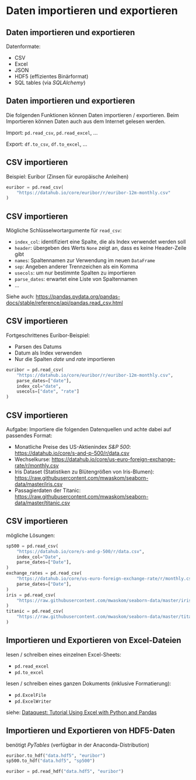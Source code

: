 # Daten importieren und exportieren

## Daten importieren und exportieren

Datenformate:

- CSV
- Excel
- JSON
- HDF5 (effizientes Binärformat)
- SQL tables (via _SQLAlchemy_)

## Daten importieren und exportieren

Die folgenden Funktionen können Daten importieren / exportieren. Beim Importieren können Daten auch aus dem Internet gelesen werden.

Import: `pd.read_csv`, `pd.read_excel`, ...

Export: `df.to_csv`, `df.to_excel`, ...

## CSV importieren

Beispiel: Euribor (Zinsen für europäische Anleihen)

```py
euribor = pd.read_csv(
    "https://datahub.io/core/euribor/r/euribor-12m-monthly.csv"
)
```

## CSV importieren

Mögliche Schlüsselwortargumente für `read_csv`:

- `index_col`: identifiziert eine Spalte, die als Index verwendet werden soll
- `header`: übergeben des Werts `None` zeigt an, dass es keine Header-Zeile gibt
- `names`: Spaltennamen zur Verwendung im neuen `DataFrame`
- `sep`: Angeben anderer Trennzeichen als ein Komma
- `usecols`: um nur bestimmte Spalten zu importieren
- `parse_dates`: erwartet eine Liste von Spaltennamen
- ...

Siehe auch: https://pandas.pydata.org/pandas-docs/stable/reference/api/pandas.read_csv.html

## CSV importieren

Fortgeschrittenes Euribor-Beispiel:

- Parsen des Datums
- Datum als Index verwenden
- Nur die Spalten _date_ und _rate_ importieren

```py
euribor = pd.read_csv(
    "https://datahub.io/core/euribor/r/euribor-12m-monthly.csv",
    parse_dates=["date"],
    index_col="date",
    usecols=["date", "rate"]
)
```

## CSV importieren

Aufgabe: Importiere die folgenden Datenquellen und achte dabei auf passendes Format:

- Monatliche Preise des US-Aktienindex _S&P 500_: https://datahub.io/core/s-and-p-500/r/data.csv
- Wechselkurse: https://datahub.io/core/us-euro-foreign-exchange-rate/r/monthly.csv
- Iris Dataset (Statistiken zu Blütengrößen von Iris-Blumen): https://raw.githubusercontent.com/mwaskom/seaborn-data/master/iris.csv
- Passagierdaten der Titanic: https://raw.githubusercontent.com/mwaskom/seaborn-data/master/titanic.csv

## CSV importieren

mögliche Lösungen:

```py
sp500 = pd.read_csv(
    "https://datahub.io/core/s-and-p-500/r/data.csv",
    index_col="Date",
    parse_dates=["Date"],
)
exchange_rates = pd.read_csv(
    "https://datahub.io/core/us-euro-foreign-exchange-rate/r/monthly.csv",
    parse_dates=["Date"],
)
iris = pd.read_csv(
    "https://raw.githubusercontent.com/mwaskom/seaborn-data/master/iris.csv"
)
titanic = pd.read_csv(
    "https://raw.githubusercontent.com/mwaskom/seaborn-data/master/titanic.csv"
)
```

## Importieren und Exportieren von Excel-Dateien

lesen / schreiben eines einzelnen Excel-Sheets:

- `pd.read_excel`
- `pd.to_excel`

lesen / schreiben eines ganzen Dokuments (inklusive Formatierung):

- `pd.ExcelFile`
- `pd.ExcelWriter`

siehe: [Dataquest: Tutorial Using Excel with Python and Pandas](https://www.dataquest.io/blog/excel-and-pandas/)

## Importieren und Exportieren von HDF5-Daten

benötigt _PyTables_ (verfügbar in der Anaconda-Distribution)

```py
euribor.to_hdf("data.hdf5", "euribor")
sp500.to_hdf("data.hdf5", "sp500")

euribor = pd.read_hdf("data.hdf5", "euribor")
```
